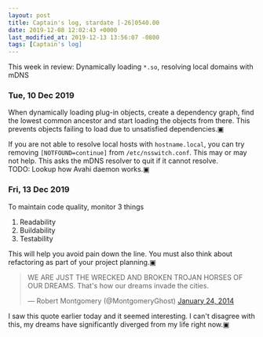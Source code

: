 ```yaml
---
layout: post
title: Captain's log, stardate [-26]0540.00
date: 2019-12-08 12:02:43 +0000
last_modified_at: 2019-12-13 13:56:07 -0800
tags: [Captain's log]
---
```


This week in review: Dynamically loading `*.so`, resolving local domains with
mDNS

<!-- more -->

### Tue, 10 Dec 2019
When dynamically loading plug-in objects, create a dependency graph, find
the lowest common ancestor and start loading the objects from there. This
prevents objects failing to load due to unsatisfied dependencies.▣

If you are not able to resolve local hosts with `hostname.local`, you can try
removing `[NOTFOUND=continue]` from `/etc/nsswitch.conf`. This may or may not
help. This asks the mDNS resolver to quit if it cannot resolve.  
TODO: Lookup how Avahi daemon works.▣

### Fri, 13 Dec 2019
To maintain code quality, monitor 3 things
1. Readability
2. Buildability
3. Testability

This will help you avoid pain down the line. You must also think about 
refactoring as part of your project planning.▣

<blockquote class="twitter-tweet" data-lang="en"><p lang="en" dir="ltr">WE ARE JUST THE WRECKED AND BROKEN TROJAN HORSES OF OUR DREAMS. That&#39;s how our dreams invade the cities.</p>&mdash; Robert Montgomery (@MontgomeryGhost) <a href="https://twitter.com/MontgomeryGhost/status/426810086242414593">January 24, 2014</a></blockquote>
<!-- <script async src="https://platform.twitter.com/widgets.js" charset="utf-8"></script> -->

I saw this quote earlier today and it seemed interesting. I can't disagree
with this, my dreams have significantly diverged from my life right now.▣
